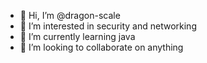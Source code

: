 - 👋 Hi, I’m @dragon-scale
- 👀 I’m interested in security and networking
- 🌱 I’m currently learning java
- 💞️ I’m looking to collaborate on anything

<!---
dragon-scale/dragon-scale is a ✨ special ✨ repository because its `README.md` (this file) appears on your GitHub profile.
You can click the Preview link to take a look at your changes.
--->
